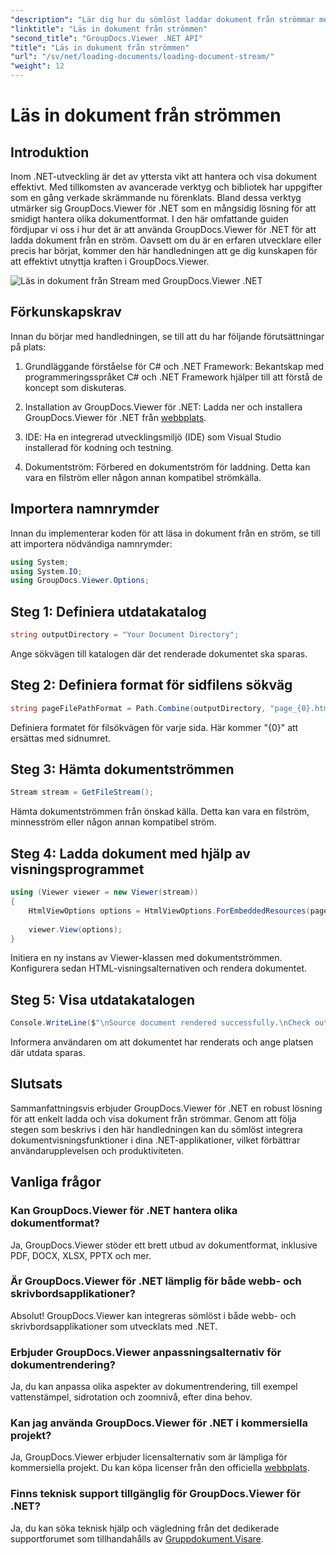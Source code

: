 ```yaml
---
"description": "Lär dig hur du sömlöst laddar dokument från strömmar med GroupDocs.Viewer för .NET. Förbättra dina .NET-applikationer med kraftfulla dokumentvisningsfunktioner."
"linktitle": "Läs in dokument från strömmen"
"second_title": "GroupDocs.Viewer .NET API"
"title": "Läs in dokument från strömmen"
"url": "/sv/net/loading-documents/loading-document-stream/"
"weight": 12
---
```


# Läs in dokument från strömmen

## Introduktion
Inom .NET-utveckling är det av yttersta vikt att hantera och visa dokument effektivt. Med tillkomsten av avancerade verktyg och bibliotek har uppgifter som en gång verkade skrämmande nu förenklats. Bland dessa verktyg utmärker sig GroupDocs.Viewer för .NET som en mångsidig lösning för att smidigt hantera olika dokumentformat. I den här omfattande guiden fördjupar vi oss i hur det är att använda GroupDocs.Viewer för .NET för att ladda dokument från en ström. Oavsett om du är en erfaren utvecklare eller precis har börjat, kommer den här handledningen att ge dig kunskapen för att effektivt utnyttja kraften i GroupDocs.Viewer.

![Läs in dokument från Stream med GroupDocs.Viewer .NET](/viewer/loading-documents/load-documents-from-stream.png)

## Förkunskapskrav
Innan du börjar med handledningen, se till att du har följande förutsättningar på plats:
1. Grundläggande förståelse för C# och .NET Framework: Bekantskap med programmeringsspråket C# och .NET Framework hjälper till att förstå de koncept som diskuteras.
   
2. Installation av GroupDocs.Viewer för .NET: Ladda ner och installera GroupDocs.Viewer för .NET från [webbplats](https://releases.groupdocs.com/viewer/net/).
3. IDE: Ha en integrerad utvecklingsmiljö (IDE) som Visual Studio installerad för kodning och testning.
4. Dokumentström: Förbered en dokumentström för laddning. Detta kan vara en filström eller någon annan kompatibel strömkälla.

## Importera namnrymder
Innan du implementerar koden för att läsa in dokument från en ström, se till att importera nödvändiga namnrymder:
```csharp
using System;
using System.IO;
using GroupDocs.Viewer.Options;
```
## Steg 1: Definiera utdatakatalog
```csharp
string outputDirectory = "Your Document Directory";
```
Ange sökvägen till katalogen där det renderade dokumentet ska sparas.
## Steg 2: Definiera format för sidfilens sökväg
```csharp
string pageFilePathFormat = Path.Combine(outputDirectory, "page_{0}.html");
```
Definiera formatet för filsökvägen för varje sida. Här kommer "{0}" att ersättas med sidnumret.
## Steg 3: Hämta dokumentströmmen
```csharp
Stream stream = GetFileStream();
```
Hämta dokumentströmmen från önskad källa. Detta kan vara en filström, minnesström eller någon annan kompatibel ström.
## Steg 4: Ladda dokument med hjälp av visningsprogrammet
```csharp
using (Viewer viewer = new Viewer(stream)) 
{
    HtmlViewOptions options = HtmlViewOptions.ForEmbeddedResources(pageFilePathFormat);
    
    viewer.View(options);
}
```
Initiera en ny instans av Viewer-klassen med dokumentströmmen. Konfigurera sedan HTML-visningsalternativen och rendera dokumentet.
## Steg 5: Visa utdatakatalogen
```csharp
Console.WriteLine($"\nSource document rendered successfully.\nCheck output in {outputDirectory}.");
```
Informera användaren om att dokumentet har renderats och ange platsen där utdata sparas.

## Slutsats
Sammanfattningsvis erbjuder GroupDocs.Viewer för .NET en robust lösning för att enkelt ladda och visa dokument från strömmar. Genom att följa stegen som beskrivs i den här handledningen kan du sömlöst integrera dokumentvisningsfunktioner i dina .NET-applikationer, vilket förbättrar användarupplevelsen och produktiviteten.
## Vanliga frågor
### Kan GroupDocs.Viewer för .NET hantera olika dokumentformat?
Ja, GroupDocs.Viewer stöder ett brett utbud av dokumentformat, inklusive PDF, DOCX, XLSX, PPTX och mer.
### Är GroupDocs.Viewer för .NET lämplig för både webb- och skrivbordsapplikationer?
Absolut! GroupDocs.Viewer kan integreras sömlöst i både webb- och skrivbordsapplikationer som utvecklats med .NET.
### Erbjuder GroupDocs.Viewer anpassningsalternativ för dokumentrendering?
Ja, du kan anpassa olika aspekter av dokumentrendering, till exempel vattenstämpel, sidrotation och zoomnivå, efter dina behov.
### Kan jag använda GroupDocs.Viewer för .NET i kommersiella projekt?
Ja, GroupDocs.Viewer erbjuder licensalternativ som är lämpliga för kommersiella projekt. Du kan köpa licenser från den officiella [webbplats](https://purchase.groupdocs.com/temporary-license/).
### Finns teknisk support tillgänglig för GroupDocs.Viewer för .NET?
Ja, du kan söka teknisk hjälp och vägledning från det dedikerade supportforumet som tillhandahålls av [Gruppdokument.Visare](https://forum.groupdocs.com/c/viewer/9).